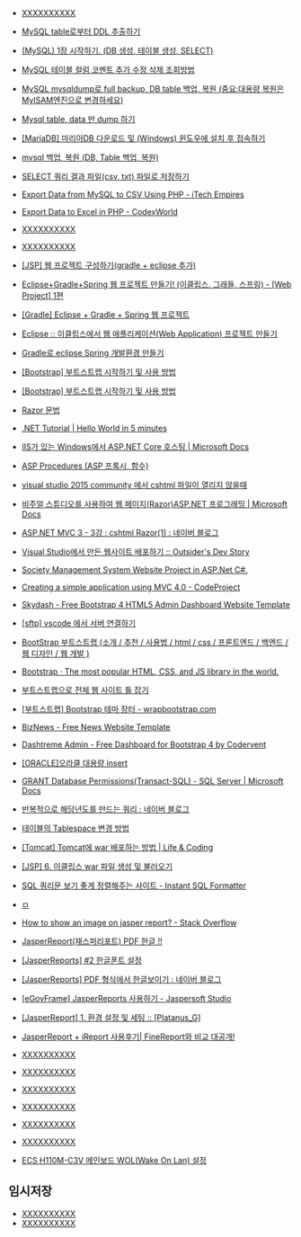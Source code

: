 
- [XXXXXXXXXX](https://doublesprogramming.tistory.com/84)
- [MySQL table로부터 DDL 추출하기](https://developer-joe.tistory.com/m/113)
- [(MySQL) 1장 시작하기. (DB 생성, 테이블 생성, SELECT)](https://futurists.tistory.com/m/11)
- [MySQL 테이블 컬럼 코멘트 추가 수정 삭제 조회방법](https://wakestand.tistory.com/484)
- [MySQL mysqldump로 full backup, DB table 백업, 복원 (중요:대용량 복원은 MyISAM엔진으로 변경하세요)](https://blog.edit.kr/m/1245)
- [Mysql table, data 만 dump 하기](https://rawpixel.tistory.com/m/20)
- [[MariaDB] 마리아DB 다운로드 및 (Windows) 윈도우에 설치 후 접속하기](https://reddb.tistory.com/m/102)
- [mysql 백업, 복원 (DB, Table 백업, 복원)](https://server-talk.tistory.com/30)
- [SELECT 쿼리 결과 파일(csv, txt) 파일로 저장하기](https://wisest.tistory.com/m/entry/SELECT-%EC%BF%BC%EB%A6%AC-%EA%B2%B0%EA%B3%BC-%ED%8C%8C%EC%9D%BCcsv-txt-%ED%8C%8C%EC%9D%BC%EB%A1%9C-%EC%A0%80%EC%9E%A5%ED%95%98%EA%B8%B0)
- [Export Data from MySQL to CSV Using PHP - iTech Empires](https://www.google.co.kr/amp/s/www.itechempires.com/2016/05/export-data-from-mysql-to-csv-using-php/)
- [Export Data to Excel in PHP - CodexWorld](https://www.codexworld.com/export-data-to-excel-in-php/)
- [XXXXXXXXXX](https://miniweb4u.tistory.com/193)
- [XXXXXXXXXX](https://miniweb4u.tistory.com/193)

- [[JSP] 웹 프로젝트 구성하기(gradle + eclipse 추가)](https://yh0921k.tistory.com/m/28)
- [Eclipse+Gradle+Spring 웹 프로젝트 만들기! (이클립스, 그래들, 스프링) - [Web Project] 1편](https://geonoo.tistory.com/m/15)
- [[Gradle] Eclipse + Gradle + Spring 웹 프로젝트](https://mikelim.mintocean.com/m/entry/Gradle-Eclipse-Gradle-Spring-%EC%9B%B9-%ED%94%84%EB%A1%9C%EC%A0%9D%ED%8A%B8)
- [Eclipse :: 이클립스에서 웹 애플리케이션(Web Application) 프로젝트 만들기](https://blog.wanzargen.me/m/22)
- [Gradle로 eclipse Spring 개발환경 만들기](https://rinuel.tistory.com/m/entry/Gradle%EB%A1%9C-eclipse-Spring-%EA%B0%9C%EB%B0%9C%ED%99%98%EA%B2%BD-%EB%A7%8C%EB%93%A4%EA%B8%B0)

- [[Bootstrap] 부트스트랩 시작하기 및 사용 방법](https://webnautes.tistory.com/1473)
- [[Bootstrap] 부트스트랩 시작하기 및 사용 방법](https://eunyoe.tistory.com/m/61)
- [Razor 문법](https://blazor.tistory.com/m/entry/Razor-%EB%AC%B8%EB%B2%95)
- [.NET Tutorial | Hello World in 5 minutes](https://dotnet.microsoft.com/en-us/learn/dotnet/hello-world-tutorial/intro)
- [IIS가 있는 Windows에서 ASP.NET Core 호스팅 | Microsoft Docs](https://docs.microsoft.com/ko-kr/aspnet/core/host-and-deploy/iis/?view=aspnetcore-6.0)
- [ASP Procedures (ASP 프록시, 함수)](https://catfrom.top/m/179)
- [visual studio 2015 community 에서 cshtml 파일이 열리지 않을때](https://aspdotnet.tistory.com/1647)
- [비주얼 스튜디오를 사용하여 웹 페이지(Razor)ASP.NET 프로그래밍 | Microsoft Docs](https://docs.microsoft.com/ko-kr/aspnet/web-pages/overview/getting-started/program-asp-net-web-pages-in-visual-studio)
- [ASP.NET MVC 3 - 3강 : cshtml Razor(1) : 네이버 블로그](https://m.blog.naver.com/PostView.naver?isHttpsRedirect=true&blogId=rintiantta&logNo=40121561269)
- [Visual Studio에서 만든 웹사이트 배포하기 :: Outsider's Dev Story](https://blog.outsider.ne.kr/21)
- [Society Management System Website Project in ASP.Net C#.](https://meeraacademy.com/society-management-system-website-project-in-asp-net-c/)
- [Creating a simple application using MVC 4.0 - CodeProject](https://www.codeproject.com/Articles/486161/Creating-a-simple-application-using-MVC-4-0)

- [Skydash - Free Bootstrap 4 HTML5 Admin Dashboard Website Template](https://themewagon.com/themes/free-bootstrap-4-html-5-admin-dashboard-website-template-skydash/)
- [[sftp] vscode 에서 서버 연결하기](https://poalim.tistory.com/m/19)
- [BootStrap 부트스트랩 (소개 / 추천 / 사용법 / html / css / 프론트엔드 / 백엔드 / 웹 디자인 / 웹 개발 )](https://datamoney.tistory.com/m/149)
- [Bootstrap · The most popular HTML, CSS, and JS library in the world.](https://getbootstrap.com/)
- [부트스트랩으로 전체 웹 사이트 틀 잡기](https://codevang.tistory.com/225?category=847262)
- [[부트스트랩] Bootstrap 테마 장터 - wrapbootstrap.com](https://zzznara2.tistory.com/401)
- [BizNews - Free News Website Template](https://technext.github.io/biznews/single.html)
- [Dashtreme Admin - Free Dashboard for Bootstrap 4 by Codervent](https://technext.github.io/dashtreme/tables.html)
- [[ORACLE]오라클 대용량 insert](https://babolsk.tistory.com/m/1180)
- [GRANT Database Permissions(Transact-SQL) - SQL Server | Microsoft Docs](https://docs.microsoft.com/ko-kr/sql/t-sql/statements/grant-database-permissions-transact-sql?view=sql-server-ver15)
- [반복적으로 해당년도를 만드는 쿼리 : 네이버 블로그](https://m.blog.naver.com/kknkh/60177802223)
- [테이블의 Tablespace 변경 방법](https://yangyag.tistory.com/m/334)
- [[Tomcat] Tomcat에 war 배포하는 방법 | Life & Coding](https://www.lifencoding.com/web/28?p=1)
- [[JSP] 6. 이클립스 war 파일 생성 및 불러오기](https://withjavac.tistory.com/m/28)
- [SQL 쿼리문 보기 좋게 정렬해주는 사이트 - Instant SQL Formatter](https://zzznara2.tistory.com/663)

- [ㅁ](https://zzznara2.tistory.com/663)
- [How to show an image on jasper report? - Stack Overflow](https://stackoverflow.com/questions/2746561/how-to-show-an-image-on-jasper-report)
- [JasperReport(재스퍼리포트) PDF 한글 !!](https://itmore.tistory.com/m/entry/JasperReport%EC%9E%AC%EC%8A%A4%ED%8D%BC%EB%A6%AC%ED%8F%AC%ED%8A%B8-PDF-%ED%95%9C%EA%B8%80)
- [[JasperReports] #2 한글폰트 설정](https://calatheas.tistory.com/m/21)
- [[JasperReports] PDF 형식에서 한글보이기 : 네이버 블로그](https://m.blog.naver.com/PostView.naver?blogId=s0215hc&logNo=220547817159&proxyReferer=)
- [[eGovFrame] JasperReports 사용하기 - Jaspersoft Studio](https://kongda.tistory.com/m/43)
- [[JasperReport] 1. 환경 설정 및 세팅 :: [Platanus_G]](https://platanus-g.tistory.com/91)
- [JasperReport + iReport 사용후기| FineReport와 비교 대공개!](https://www.finereport.com/kr/jasperreport-ireport-%EC%82%AC%EC%9A%A9%ED%9B%84%EA%B8%B0/)

- [XXXXXXXXXX](https://nonghyupit.applyin.co.kr/jobs/6016)
- [XXXXXXXXXX](https://www.nonghyupit.com/RecNewsV.do)
- [XXXXXXXXXX](https://www.nonghyupit.com/RecNewsV.do)
- [XXXXXXXXXX](https://job3.career.co.kr/ci/220629/220831gg_1.pdf)
- [XXXXXXXXXX](https://job.career.co.kr/recruit/view/19524127?utm_campaign=google_jobs_apply&utm_source=google_jobs_apply&utm_medium=organic)
- [XXXXXXXXXX](https://www.nhfngroup.com:8105/user/indexSub.do?codyMenuSeq=884082769&siteId=nhfngroup)
- [ECS H110M-C3V 메인보드 WOL(Wake On Lan) 설정](https://m.blog.naver.com/PostView.naver?isHttpsRedirect=true&blogId=dudgh008&logNo=221119113210)







## 임시저장
- [XXXXXXXXXX](YYYYYYYYYY)
- [XXXXXXXXXX](YYYYYYYYYY)






